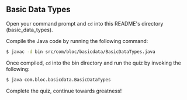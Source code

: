 ## Basic Data Types

Open your command prompt and `cd` into this README's directory (basic_data_types).

Compile the Java code by running the following command:

``` bash
$ javac -d bin src/com/bloc/basicdata/BasicDataTypes.java
```

Once compiled, `cd` into the bin directory and run the quiz by invoking the following:

``` bash
$ java com.bloc.basicdata.BasicDataTypes
```

Complete the quiz, continue towards greatness!

